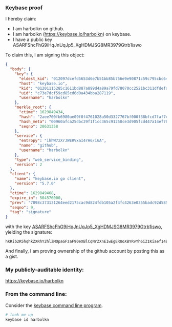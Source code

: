 ### Keybase proof

I hereby claim:

  * I am harbolkn on github.
  * I am harbolkn (https://keybase.io/harbolkn) on keybase.
  * I have a public key ASARFShcFhG9iHqJnUqJp5_XgHDMJSG8MR3979Gtrb1iswo

To claim this, I am signing this object:

```json
{
  "body": {
    "key": {
      "eldest_kid": "012097dcefd5653d6e7b51bb85b756e9e90871c59c795cbc64305c0e259099e7e9410a",
      "host": "keybase.io",
      "kid": "01201115285c1611bd887a899d4a89a79fd78070cc2521bc311dfdefd1adadbd62b30a",
      "uid": "c73e7dcf59cd85cd6d0a434bba287119",
      "username": "harbolkn"
    },
    "merkle_root": {
      "ctime": 1629849434,
      "hash": "2aee700fb6980ae09f0f4761028a50d3327767bf000f38bfcd7faf7c26b3551cd74a0720100601c2684a6f5a12ffc1e01184665696c795a4f99d9942f53bfa16",
      "hash_meta": "00960afca25dbc29f1f1cc365c91250ce3d905fcd447a14ef782bbd60888da72",
      "seqno": 20631358
    },
    "service": {
      "entropy": "ihhW7zXrJWERVxaI4rH6/iGA",
      "name": "github",
      "username": "harbolkn"
    },
    "type": "web_service_binding",
    "version": 2
  },
  "client": {
    "name": "keybase.io go client",
    "version": "5.7.0"
  },
  "ctime": 1629849468,
  "expire_in": 504576000,
  "prev": "7098c373131264eed2175cac9d824fdb105a2f4fc4263e0355badc92d585107e",
  "seqno": 9,
  "tag": "signature"
}
```

with the key [ASARFShcFhG9iHqJnUqJp5_XgHDMJSG8MR3979Gtrb1iswo](https://keybase.io/harbolkn), yielding the signature:

```
hKRib2R5hqhkZXRhY2hlZMOpaGFzaF90eXBlCqNrZXnEIwEgERUoXBYRvYh6iZ1Kiaef14BwzCUhvDEd/e/Rra29YrMKp3BheWxvYWTESpcCCcQgcJjDcxMSZO7SF1ysnYJP2xBaL0/EJj4DVbrcktWFEH7EILKx2UgKcuhbcIzcMgCNV0jqsCe+bSqN1BKzkmsQhnF2AgHCo3NpZ8RAiaQvgDlVjQPG32ugRaN5xeQCk1R9vKzo8cMzXHD3yuH50hvPxnkKuOpvTWcdIwPJPzLZnc9FWekSaknX3TqaAKhzaWdfdHlwZSCkaGFzaIKkdHlwZQildmFsdWXEIOj8iH6+bNpC1/+0pTf0SL1VvFmJW1nNVVMy7+BFZ0O5o3RhZ80CAqd2ZXJzaW9uAQ==

```

And finally, I am proving ownership of the github account by posting this as a gist.

### My publicly-auditable identity:

https://keybase.io/harbolkn

### From the command line:

Consider the [keybase command line program](https://keybase.io/download).

```bash
# look me up
keybase id harbolkn
```